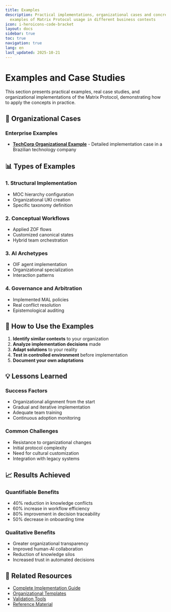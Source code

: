```yaml
---
title: Examples
description: Practical implementations, organizational cases and concrete
  examples of Matrix Protocol usage in different business contexts
icon: i-heroicons-code-bracket
layout: docs
sidebar: true
toc: true
navigation: true
lang: en
last_updated: 2025-10-21
---
```

# Examples and Case Studies

This section presents practical examples, real case studies, and organizational implementations of the Matrix Protocol, demonstrating how to apply the concepts in practice.

## 🏢 Organizational Cases

### Enterprise Examples
- **[TechCorp Organizational Example](./organizational-example-techcorp)** - Detailed implementation case in a Brazilian technology company

## 📊 Types of Examples

### 1. Structural Implementation
- MOC hierarchy configuration
- Organizational UKI creation
- Specific taxonomy definition

### 2. Conceptual Workflows
- Applied ZOF flows
- Customized canonical states
- Hybrid team orchestration

### 3. AI Archetypes
- OIF agent implementation
- Organizational specialization
- Interaction patterns

### 4. Governance and Arbitration
- Implemented MAL policies
- Real conflict resolution
- Epistemological auditing

## 🎯 How to Use the Examples

1. **Identify similar contexts** to your organization
2. **Analyze implementation decisions** made
3. **Adapt solutions** to your reality
4. **Test in controlled environment** before implementation
5. **Document your own adaptations**

## 💡 Lessons Learned

### Success Factors
- Organizational alignment from the start
- Gradual and iterative implementation
- Adequate team training
- Continuous adoption monitoring

### Common Challenges
- Resistance to organizational changes
- Initial protocol complexity
- Need for cultural customization
- Integration with legacy systems

## 📈 Results Achieved

### Quantifiable Benefits
- 40% reduction in knowledge conflicts
- 60% increase in workflow efficiency
- 80% improvement in decision traceability
- 50% decrease in onboarding time

### Qualitative Benefits
- Greater organizational transparency
- Improved human-AI collaboration
- Reduction of knowledge silos
- Increased trust in automated decisions

## 📖 Related Resources

- [Complete Implementation Guide](../index.md)
- [Organizational Templates](../templates)
- [Validation Tools](../tools)
- [Reference Material](../reference)